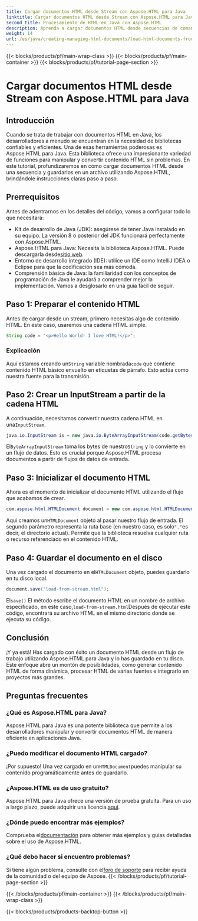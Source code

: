 ```yaml
---
title: Cargar documentos HTML desde Stream con Aspose.HTML para Java
linktitle: Cargar documentos HTML desde Stream con Aspose.HTML para Java
second_title: Procesamiento de HTML en Java con Aspose.HTML
description: Aprenda a cargar documentos HTML desde secuencias de comandos con Aspose.HTML para Java. Esta guía ofrece un tutorial paso a paso para manipular HTML sin problemas.
weight: 14
url: /es/java/creating-managing-html-documents/load-html-documents-from-stream/
---
```


{{< blocks/products/pf/main-wrap-class >}}
{{< blocks/products/pf/main-container >}}
{{< blocks/products/pf/tutorial-page-section >}}

# Cargar documentos HTML desde Stream con Aspose.HTML para Java

## Introducción
Cuando se trata de trabajar con documentos HTML en Java, los desarrolladores a menudo se encuentran en la necesidad de bibliotecas confiables y eficientes. Una de esas herramientas poderosas es Aspose.HTML para Java. Esta biblioteca ofrece una impresionante variedad de funciones para manipular y convertir contenido HTML sin problemas. En este tutorial, profundizaremos en cómo cargar documentos HTML desde una secuencia y guardarlos en un archivo utilizando Aspose.HTML, brindándole instrucciones claras paso a paso.
## Prerrequisitos
Antes de adentrarnos en los detalles del código, vamos a configurar todo lo que necesitará:
- Kit de desarrollo de Java (JDK): asegúrese de tener Java instalado en su equipo. La versión 8 o posterior del JDK funcionará perfectamente con Aspose.HTML.
-  Aspose.HTML para Java: Necesita la biblioteca Aspose.HTML. Puede descargarla desde[sitio web](https://releases.aspose.com/html/java/).
- Entorno de desarrollo integrado (IDE): utilice un IDE como IntelliJ IDEA o Eclipse para que la codificación sea más cómoda. 
- Comprensión básica de Java: la familiaridad con los conceptos de programación de Java le ayudará a comprender mejor la implementación.
Vamos a desglosarlo en una guía fácil de seguir.
## Paso 1: Preparar el contenido HTML
Antes de cargar desde un stream, primero necesitas algo de contenido HTML. En este caso, usaremos una cadena HTML simple.
```java
String code = "<p>Hello World! I love HTML!</p>";
```
### Explicación
 Aquí estamos creando un`String` variable nombrada`code` que contiene contenido HTML básico envuelto en etiquetas de párrafo. Esto actúa como nuestra fuente para la transmisión.
## Paso 2: Crear un InputStream a partir de la cadena HTML
 A continuación, necesitamos convertir nuestra cadena HTML en una`InputStream`.
```java
java.io.InputStream is = new java.io.ByteArrayInputStream(code.getBytes());
```

 El`ByteArrayInputStream` toma los bytes de nuestro`String` y lo convierte en un flujo de datos. Esto es crucial porque Aspose.HTML procesa documentos a partir de flujos de datos de entrada.
## Paso 3: Inicializar el documento HTML
Ahora es el momento de inicializar el documento HTML utilizando el flujo que acabamos de crear.
```java
com.aspose.html.HTMLDocument document = new com.aspose.html.HTMLDocument(is, ".");
```

 Aquí creamos un`HTMLDocument` objeto al pasar nuestro flujo de entrada. El segundo parámetro representa la ruta base (en nuestro caso, es solo`"."`es decir, el directorio actual). Permite que la biblioteca resuelva cualquier ruta o recurso referenciado en el contenido HTML.
## Paso 4: Guardar el documento en el disco
 Una vez cargado el documento en el`HTMLDocument` objeto, puedes guardarlo en tu disco local.
```java
document.save("load-from-stream.html");
```

 El`save()` El método escribe el documento HTML en un nombre de archivo especificado, en este caso,`load-from-stream.html`Después de ejecutar este código, encontrará su archivo HTML en el mismo directorio donde se ejecuta su código.
## Conclusión
¡Y ya está! Has cargado con éxito un documento HTML desde un flujo de trabajo utilizando Aspose.HTML para Java y lo has guardado en tu disco. Este enfoque abre un montón de posibilidades, como generar contenido HTML de forma dinámica, procesar HTML de varias fuentes e integrarlo en proyectos más grandes.

## Preguntas frecuentes
### ¿Qué es Aspose.HTML para Java?
Aspose.HTML para Java es una potente biblioteca que permite a los desarrolladores manipular y convertir documentos HTML de manera eficiente en aplicaciones Java.
### ¿Puedo modificar el documento HTML cargado?
 ¡Por supuesto! Una vez cargado en un`HTMLDocument`puedes manipular su contenido programáticamente antes de guardarlo.
### ¿Aspose.HTML es de uso gratuito?
 Aspose.HTML para Java ofrece una versión de prueba gratuita. Para un uso a largo plazo, puede adquirir una licencia.[aquí](https://purchase.aspose.com/buy).
### ¿Dónde puedo encontrar más ejemplos?
 Comprueba el[documentación](https://reference.aspose.com/html/java/) para obtener más ejemplos y guías detalladas sobre el uso de Aspose.HTML.
### ¿Qué debo hacer si encuentro problemas?
 Si tiene algún problema, consulte con el[foro de soporte](https://forum.aspose.com/c/html/29) para recibir ayuda de la comunidad o del equipo de Aspose.
{{< /blocks/products/pf/tutorial-page-section >}}

{{< /blocks/products/pf/main-container >}}
{{< /blocks/products/pf/main-wrap-class >}}

{{< blocks/products/products-backtop-button >}}
